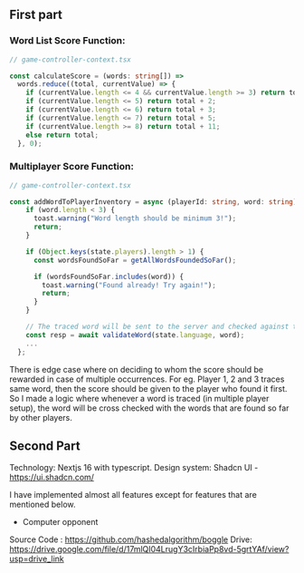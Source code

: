 ## First part

### Word List Score Function:

```typescript
// game-controller-context.tsx

const calculateScore = (words: string[]) =>
  words.reduce((total, currentValue) => {
    if (currentValue.length <= 4 && currentValue.length >= 3) return total + 1;
    if (currentValue.length <= 5) return total + 2;
    if (currentValue.length <= 6) return total + 3;
    if (currentValue.length <= 7) return total + 5;
    if (currentValue.length >= 8) return total + 11;
    else return total;
  }, 0);
```

### Multiplayer Score Function:

```typescript
// game-controller-context.tsx

const addWordToPlayerInventory = async (playerId: string, word: string) => {
    if (word.length < 3) {
      toast.warning("Word length should be minimum 3!");
      return;
    }

    if (Object.keys(state.players).length > 1) {
      const wordsFoundSoFar = getAllWordsFoundedSoFar();

      if (wordsFoundSoFar.includes(word)) {
        toast.warning("Found already! Try again!");
        return;
      }
    }

    // The traced word will be sent to the server and checked against the given word list.
    const resp = await validateWord(state.language, word);
    ...
  };
```

There is edge case where on deciding to whom the score should be rewarded in case of multiple occurrences. For eg. Player 1, 2 and 3 traces same word, then the score should be given to the player who found it first. So I made a logic where whenever a word is traced (in multiple player setup), the word will be cross checked with the words that are found so far by other players.

## Second Part

Technology: Nextjs 16 with typescript.
Design system: Shadcn UI - https://ui.shadcn.com/

I have implemented almost all features except for features that are mentioned below.

- Computer opponent

Source Code : https://github.com/hashedalgorithm/boggle
Drive: https://drive.google.com/file/d/17mlQI04LrugY3cIrbiaPp8vd-5grtYAf/view?usp=drive_link
